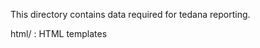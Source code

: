 This directory contains data required for tedana reporting.

html/ :                         HTML templates
